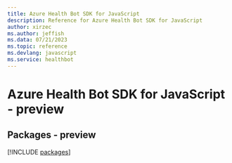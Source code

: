 ```yaml
---
title: Azure Health Bot SDK for JavaScript
description: Reference for Azure Health Bot SDK for JavaScript
author: xirzec
ms.author: jeffish
ms.data: 07/21/2023
ms.topic: reference
ms.devlang: javascript
ms.service: healthbot
---
```

# Azure Health Bot SDK for JavaScript - preview
## Packages - preview
[!INCLUDE [packages](health-bot-index.md)]